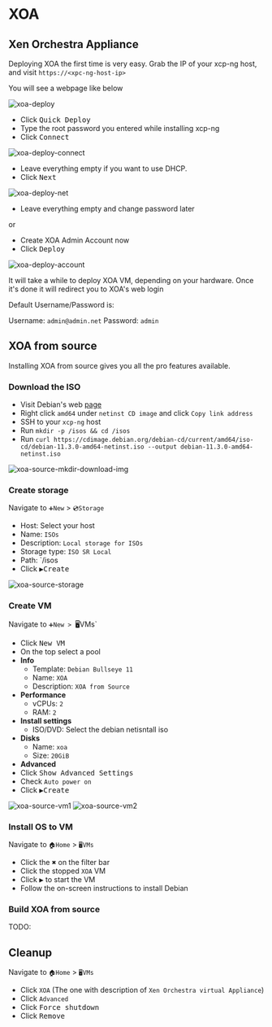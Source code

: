 # XOA

## Xen Orchestra Appliance

Deploying XOA the first time is very easy.
Grab the IP of your xcp-ng host, and visit `https://<xpc-ng-host-ip>`

You will see a webpage like below

![xoa-deploy](img/xoa-deploy.png)

- Click <kbd>Quick Deploy</kbd>
- Type the root password you entered while installing xcp-ng
- Click <kbd>Connect</kbd>

![xoa-deploy-connect](img/xoa-deploy-connect.png)

- Leave everything empty if you want to use DHCP.
- Click <kbd>Next</kbd>

![xoa-deploy-net](img/xoa-deploy-net.png)

- Leave everything empty and change password later

or

- Create XOA Admin Account now
- Click <kbd>Deploy</kbd>

![xoa-deploy-account](img/xoa-deploy-account.png)

It will take a while to deploy XOA VM, depending on your hardware.
Once it's done it will redirect you to XOA's web login

Default Username/Password is:

Username: `admin@admin.net`
Password: `admin`


## XOA from source

Installing XOA from source gives you all the pro features available.

### Download the ISO

- Visit Debian's web [page](https://www.debian.org/CD/netinst/)
- Right click `amd64` under `netinst CD image` and click `Copy link address`
- SSH to your `xcp-ng` host
- Run `mkdir -p /isos && cd /isos`
- Run `curl https://cdimage.debian.org/debian-cd/current/amd64/iso-cd/debian-11.3.0-amd64-netinst.iso --output debian-11.3.0-amd64-netinst.iso`

![xoa-source-mkdir-download-img](img/xoa-source-mkdir-download-img.png)

### Create storage

Navigate to `➕New` > `💿Storage`

- Host: Select your host
- Name: `ISOs`
- Description: `Local storage for ISOs`
- Storage type: `ISO SR Local`
- Path: `/isos
- Click <kbd>▶️Create</kbd>

![xoa-source-storage](img/xoa-source-storage.png)

### Create VM

Navigate to `➕New > `🖥️VMs`

- Click <kbd>New VM</kbd>
- On the top select a pool
- **Info**
  - Template: `Debian Bullseye 11`
  - Name: `XOA`
  - Description: `XOA from Source`
- **Performance**
  - vCPUs: `2`
  - RAM: `2`
- **Install settings**
  - ISO/DVD: Select the debian netisntall iso
- **Disks**
  - Name: `xoa`
  - Size: `20GiB`
- **Advanced**
- Click <kbd>Show Advanced Settings</kbd>
- Check `Auto power on`
- Click <kbd>▶️Create</kbd>

![xoa-source-vm1](img/xoa-source-vm1.png)
![xoa-source-vm2](img/xoa-source-vm2.png)

### Install OS to VM

Navigate to `🏠Home` > `🖥️VMs`

- Click the <kbd>✖️</kbd> on the filter bar
- Click the stopped `XOA` VM
- Click <kbd>▶️</kbd> to start the VM
- Follow the on-screen instructions to install Debian

### Build XOA from source

TODO:

## Cleanup

Navigate to `🏠Home` > `🖥️VMs`

- Click `XOA` (The one with description of `Xen Orchestra virtual Appliance`)
- Click `Advanced`
- Click <kbd>Force shutdown</kbd>
- Click <kbd>Remove</kbd>
